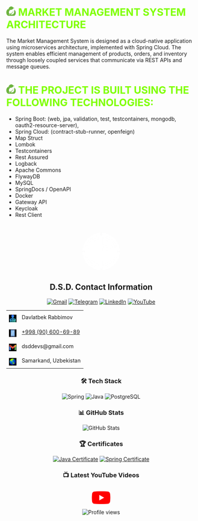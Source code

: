 <h1 style="color: chartreuse; font-size: 27px;">
<img src="./assets/icons/cloud.png" alt="cloud" width="25" height="25"> 
MARKET MANAGEMENT SYSTEM ARCHITECTURE
</h1>

<div>
The Market Management System is designed as a cloud-native application 
using microservices architecture, 
implemented with Spring Cloud. 
The system enables efficient management of products, orders, and 
inventory through loosely coupled services that communicate via REST APIs and message queues.


<h1 style="color: chartreuse; font-size: 27px;">
<img src="./assets/icons/cloud.png" alt="cloud" width="25" height="25"> 
 THE PROJECT IS BUILT USING THE FOLLOWING TECHNOLOGIES:
</h1>

* Spring Boot: (web, jpa, validation, test, testcontainers, mongodb, oauth2-resource-server),
* Spring Cloud: (contract-stub-runner, openfeign)
* Map Struct
* Lombok
* Testcontainers
* Rest Assured
* Logback
* Apache Commons
* FlywayDB
* MySQL
* SpringDocs / OpenAPI
* Docker
* Gateway API
* Keycloak
* Rest Client
</div>

<div align="center">
  <img src="assets/icons/logo.png" width="100" height="100" style="border-radius: 50%; margin-top: 25px">
  <h2> D.S.D. Contact Information</h2>
</div>

<div align="center">

[![Gmail](https://img.shields.io/badge/Gmail-D14836?style=for-the-badge&logo=gmail&logoColor=white)](mailto:dsddevs@gmail.com)
[![Telegram](https://img.shields.io/badge/Telegram-2CA5E0?style=for-the-badge&logo=telegram&logoColor=white)](https://t.me/dsd6989)
[![LinkedIn](https://img.shields.io/badge/LinkedIn-0077B5?style=for-the-badge&logo=linkedin&logoColor=white)](https://www.linkedin.com/in/davlatbek-rabbimov-56a0352a3)
[![YouTube](https://img.shields.io/badge/YouTube-FF0000?style=for-the-badge&logo=youtube&logoColor=white)](https://www.youtube.com/watch?v=oPEiX3wCErE&t=20s)

</div>

<div align="center">
  <table>
    <tr>
      <td align="center">
        <img src="assets/icons/man.png" width="20" height="20" style="margin-top: 10px">
      </td>
      <td>Davlatbek Rabbimov</td>
    </tr>
    <tr>
      <td align="center">
        <img src="assets/icons/phone.png" width="20" height="20" style="margin-top: 10px">
      </td>
      <td><a href="tel:+1234567890">+998 (90) 600-69-89</a></td>
    </tr>
    <tr>
      <td align="center">
        <img src="assets/icons/email.png" width="20" height="20" style="margin-top: 10px">
      </td>
      <td>dsddevs@gmail.com</td>
    </tr>
    <tr>
      <td align="center">
        <img src="assets/icons/location.png" width="20" height="20" style="margin-top: 10px">
      </td>
      <td>Samarkand, Uzbekistan</td>
    </tr>
  </table>
</div>

<div align="center">
  <h3>🛠 Tech Stack</h3>

![Spring](https://img.shields.io/badge/Spring-6DB33F?style=flat-square&logo=spring&logoColor=white)
![Java](https://img.shields.io/badge/Java-ED8B00?style=flat-square&logo=oracle&logoColor=white)
![PostgreSQL](https://img.shields.io/badge/PostgreSQL-316192?style=flat-square&logo=postgresql&logoColor=white)

</div>

<div align="center">
  <h3>📊 GitHub Stats</h3>

  <img src="https://github-readme-stats.vercel.app/api?username=dsddevs&show_icons=true&theme=radical" alt="GitHub Stats">
</div>

<div align="center">
  <h3>🏆 Certificates</h3>

[![Java Certificate](https://img.shields.io/badge/Java-Certified-success?style=for-the-badge&logo=oracle&logoColor=white)](link-to-certificate)
[![Spring Certificate](https://img.shields.io/badge/Spring-Certified-success?style=for-the-badge&logo=spring&logoColor=white)](link-to-certificate)
</div>

<div align="center">
  <h3>📺 Latest YouTube Videos</h3>

  <!-- Replace these with your actual video thumbnails and links -->
  <a href="https://www.youtube.com/watch?v=oPEiX3wCErE&t=20s">
    <img src="assets/icons/youtube.png" width="50" style="margin: 10px">
  </a>
</div>



<div align="center">
  <img src="https://komarev.com/ghpvc/?username=yourusername&color=blueviolet" alt="Profile views">
</div>